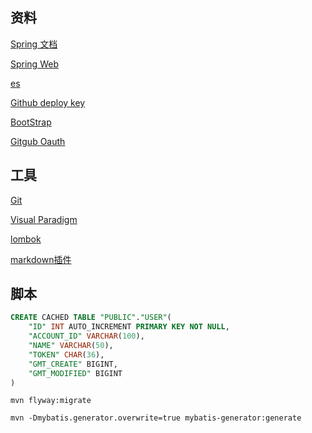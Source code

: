  ## 资料
[Spring 文档](https://spring.io/guides/)

[Spring Web](https://spring.io/guides/gs/serving-web-content/)

[es](https://elasticsearch.cn/explore)

[Github deploy key](https://developer.github.com/v3/guides/cy5030-deploy-keys/#deploy-keys)

[BootStrap](https://v3.bootcss.com/getting-started/)

[Gitgub Oauth](https://developer.github.com/apps/building-oauth-apps/creating-an-oauth-app/)


## 工具
[Git](https://git-scm.com/download)

[Visual Paradigm](https://www.visual-paradigm.com)

[lombok](https://projectlombok.org/)

[markdown插件](https://pandao.github.io/editor.md/#download)


## 脚本
```sql
CREATE CACHED TABLE "PUBLIC"."USER"(
    "ID" INT AUTO_INCREMENT PRIMARY KEY NOT NULL,
    "ACCOUNT_ID" VARCHAR(100),
    "NAME" VARCHAR(50),
    "TOKEN" CHAR(36),  
    "GMT_CREATE" BIGINT,
    "GMT_MODIFIED" BIGINT
)
```
```
mvn flyway:migrate
```

```逆向工程（mybatis反转数据表）
mvn -Dmybatis.generator.overwrite=true mybatis-generator:generate
```